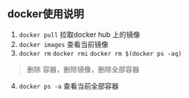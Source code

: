 ## docker使用说明
1. `docker pull` 拉取docker hub 上的镜像
2. `docker images` 查看当前镜像
3. `docker rm` `docker rmi` `docker rm $(docker ps -aq)`  
> 删除 容器，删除镜像，删除全部容器
4. `docker ps -a` 查看当前全部容器